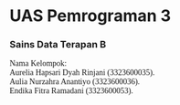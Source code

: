 # UAS Pemrograman 3
### Sains Data Terapan B
<span style="font-family: 'Times New Roman';">Nama Kelompok:</span><br>
<span style="font-family: 'Times New Roman';">Aurelia Hapsari Dyah Rinjani (3323600035).</span><br>
<span style="font-family: 'Times New Roman';">Aulia Nurzahra Anantiyo (3323600036).</span><br>
<span style="font-family: 'Times New Roman';">Endika Fitra Ramadani (3323600053).</span>
